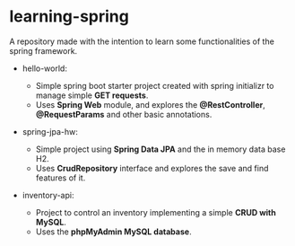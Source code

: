 # learning-spring
A repository made with the intention to learn some functionalities of the spring framework.

* hello-world:
    * Simple spring boot starter project created with spring initializr to manage simple **GET requests**.
    * Uses **Spring Web** module, and explores the **@RestController**, **@RequestParams** and other basic annotations.

* spring-jpa-hw:
   * Simple project using **Spring Data JPA** and the in memory data base H2.
   * Uses **CrudRepository** interface and explores the save and find features of it.
   
* inventory-api:
   * Project to control an inventory implementing a simple **CRUD with MySQL**.
   * Uses the **phpMyAdmin MySQL database**.
